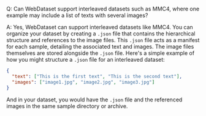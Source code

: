 Q: Can WebDataset support interleaved datasets such as MMC4, where one example may include a list of texts with several images?

A: Yes, WebDataset can support interleaved datasets like MMC4. You can organize your dataset by creating a `.json` file that contains the hierarchical structure and references to the image files. This `.json` file acts as a manifest for each sample, detailing the associated text and images. The image files themselves are stored alongside the `.json` file. Here's a simple example of how you might structure a `.json` file for an interleaved dataset:

```json
{
  "text": ["This is the first text", "This is the second text"],
  "images": ["image1.jpg", "image2.jpg", "image3.jpg"]
}
```

And in your dataset, you would have the `.json` file and the referenced images in the same sample directory or archive.

